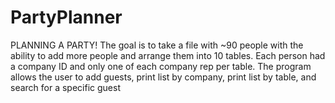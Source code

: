 # PartyPlanner

PLANNING A PARTY!
The goal is to take a file with ~90 people with the ability to add more people and arrange them into 10 tables.
Each person had a company ID and only one of each company rep per table.
The program allows the user to add guests, print list by company, print list by table, and search for a specific guest
